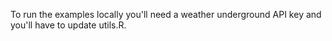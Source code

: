 
To run the examples locally you'll need a weather underground API key and you'll have to update utils.R.
